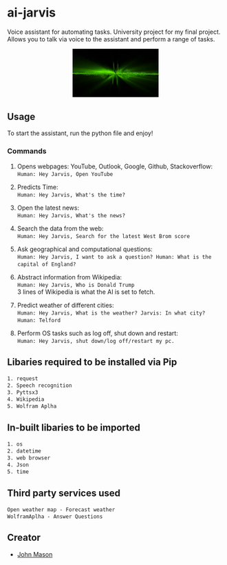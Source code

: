 # ai-jarvis
Voice assistant for automating tasks. University project for my final project.
Allows you to talk via voice to the assistant and perform a range of tasks.

<p align="center">
  <img width="200" src="speech.gif" alt="Material Bread logo">
</p>
                           
## Usage
To start the assistant, run the python file and enjoy!

### Commands
1. Opens webpages: YouTube, Outlook, Google, Github, Stackoverflow:  
`Human: Hey Jarvis, Open YouTube`

2. Predicts Time:  
`Human: Hey Jarvis, What's the time?` 

3. Open the latest news:  
`Human: Hey Jarvis, What's the news?`

4. Search the data from the web:  
`Human: Hey Jarvis, Search for the latest West Brom score`

5. Ask geographical and computational questions:  
`Human: Hey Jarvis, I want to ask a question? Human: What is the capital of England?`

6. Abstract information from Wikipedia:  
`Human: Hey Jarvis, Who is Donald Trump`  
3 lines of Wikipedia is what the AI is set to fetch.

7. Predict weather of different cities:  
`Human: Hey Jarvis, What is the weather? Jarvis: In what city? Human: Telford`

8. Perform OS tasks such as log off, shut down and restart:  
`Human: Hey Jarvis, shut down/log off/restart my pc.`

## Libaries required to be installed via Pip
```
1. request  
2. Speech recognition  
3. Pyttsx3  
4. Wikipedia  
5. Wolfram Aplha
```

## In-built libaries to be imported
```
1. os
2. datetime
3. web browser
4. Json
5. time
```

## Third party services used
```
Open weather map - Forecast weather  
WolframAplha - Answer Questions
```

## Creator
- [John Mason](https://github.com/johnmason27)
